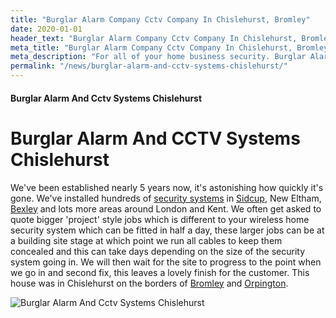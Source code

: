```yaml
---
title: "Burglar Alarm Company Cctv Company In Chislehurst, Bromley"
date: 2020-01-01
header_text: "Burglar Alarm Company Cctv Company In Chislehurst, Bromley"
meta_title: "Burglar Alarm Company Cctv Company In Chislehurst, Bromley"
meta_description: "For all of your home business security. Burglar Alarm Servicing, Burglar Alarm Installation, Alarm Battery and CCTV in Chislehurst, Bromley call 020 8302 4065"
permalink: "/news/burglar-alarm-and-cctv-systems-chislehurst/"
---
```


#### Burglar Alarm And Cctv Systems Chislehurst

# Burglar Alarm And CCTV Systems Chislehurst 

We\'ve been established nearly 5 years now, it\'s astonishing how quickly it\'s gone. We\'ve installed hundreds of [security systems](/categories/burglar-alarms.php) in [Sidcup](/pages/sidcup.php), New Eltham, [Bexley](/pages/bexley.php) and lots more areas around London and Kent. We often get asked to quote bigger \'project\' style jobs which is different to your wireless home security system which can be fitted in half a day, these larger jobs can be at a building site stage at which point we run all cables to keep them concealed and this can take days depending on the size of the security system going in. We will then wait for the site to progress to the point when we go in and second fix, this leaves a lovely finish for the customer. This house was in Chislehurst on the borders of [Bromley](/pages/bromley.php) and [Orpington](/pages/orpington.php).

![Burglar Alarm And Cctv Systems Chislehurst](https://res.cloudinary.com/kbs/image/upload/z3lxvjze4mjv5v6op5rw.jpg)